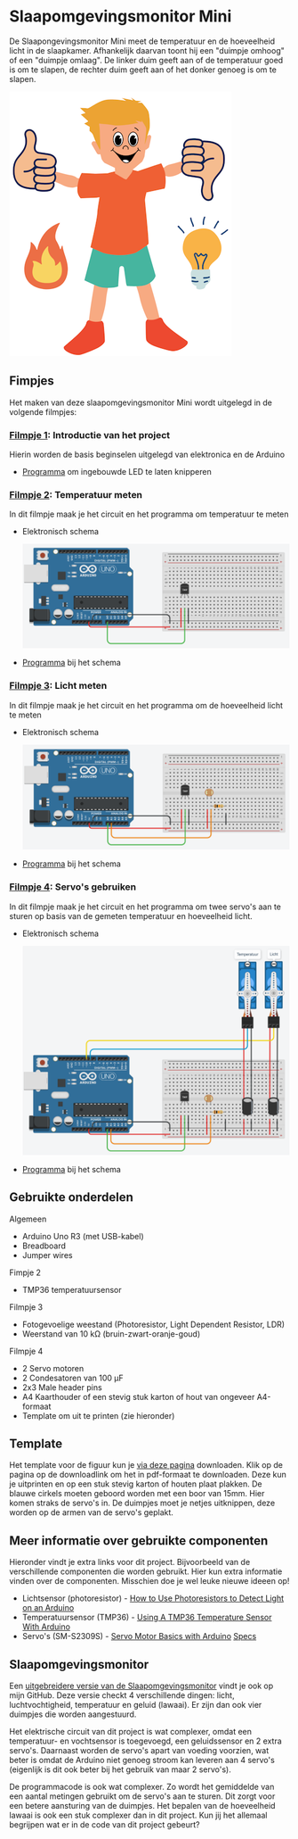 # Slaapomgevingsmonitor Mini

De Slaapongevingsmonitor Mini meet de temperatuur en de hoeveelheid licht in de slaapkamer. Afhankelijk daarvan toont hij een "duimpje omhoog" of een "duimpje omlaag". De linker duim geeft aan of de temperatuur goed is om te slapen, de rechter duim geeft aan of het donker genoeg is om te slapen.

![Resultaat](documentation/template-result.png)

## Fimpjes

Het maken van deze slaapomgevingsmonitor Mini wordt uitgelegd in de volgende filmpjes:

### [Filmpje 1](): Introductie van het project
Hierin worden de basis beginselen uitgelegd van elektronica en de Arduino
  
- [Programma](https://docs.arduino.cc/built-in-examples/basics/Blink/) om ingebouwde LED te laten knipperen
### [Filmpje 2](): Temperatuur meten

In dit filmpje maak je het circuit en het programma om temperatuur te meten

- Elektronisch schema

  ![Schema](documentation/electrical-diagram-step-1.png)

- [Programma](https://github.com/MartenSchukkinkROC/slaapomgevingsmonitor-mini/blob/step-1/slaapomgevingsmonitor-mini.ino) bij het schema
### [Filmpje 3](): Licht meten
In dit filmpje maak je het circuit en het programma om de hoeveelheid licht te meten

- Elektronisch schema

  ![Schema](documentation/electrical-diagram-step-2.png)

- [Programma](https://github.com/MartenSchukkinkROC/slaapomgevingsmonitor-mini/blob/step-2/slaapomgevingsmonitor-mini.ino) bij het schema
### [Filmpje 4](): Servo's gebruiken
In dit filmpje maak je het circuit en het programma om twee servo's aan te sturen op basis van de gemeten temperatuur en hoeveelheid licht.

- Elektronisch schema

  ![Schema](documentation/electrical-diagram-step-3.png)

- [Programma](https://github.com/MartenSchukkinkROC/slaapomgevingsmonitor-mini/blob/main/slaapomgevingsmonitor-mini.ino) bij het schema

## Gebruikte onderdelen
Algemeen
- Arduino Uno R3 (met USB-kabel)
- Breadboard
- Jumper wires

Fimpje 2
- TMP36 temperatuursensor

Filmpje 3
- Fotogevoelige weestand (Photoresistor, Light Dependent Resistor, LDR)
- Weerstand van 10 kΩ (bruin-zwart-oranje-goud)

Filmpje 4
- 2 Servo motoren
- 2 Condesatoren van 100 µF
- 2x3 Male header pins
- A4 Kaarthouder of een stevig stuk karton of hout van ongeveer A4-formaat
- Template om uit te printen (zie hieronder)

## Template
Het template voor de figuur kun je [via deze pagina](documentation/template.pdf) downloaden. Klik op de pagina op de downloadlink om het in pdf-formaat te downloaden. Deze kun je uitprinten en op een stuk stevig karton of houten plaat plakken. De blauwe cirkels moeten geboord worden met een boor van 15mm. Hier komen straks de servo's in. De duimpjes moet je netjes uitknippen, deze worden op de armen van de servo's geplakt.

## Meer informatie over gebruikte componenten
Hieronder vindt je extra links voor dit project. Bijvoorbeeld van de verschillende componenten die worden gebruikt. Hier kun extra informatie vinden over de componenten. Misschien doe je wel leuke nieuwe ideeen op!

- Lichtsensor (photoresistor) - [How to Use Photoresistors to Detect Light on an Arduino](https://www.circuitbasics.com/how-to-use-photoresistors-to-detect-light-on-an-arduino/)
- Temperatuursensor (TMP36) - [Using A TMP36 Temperature Sensor With Arduino](https://bc-robotics.com/tutorials/using-a-tmp36-temperature-sensor-with-arduino/) 
- Servo's (SM-S2309S) - [Servo Motor Basics with Arduino](https://docs.arduino.cc/learn/electronics/servo-motors/) [Specs](https://descargas.cetronic.es/microservo.pdf)

## Slaapomgevingsmonitor

Een [uitgebreidere versie van de Slaapomgevingsmonitor](https://github.com/MartenSchukkinkROC/slaapomgevingsmonitor) vindt je ook op mijn GitHub. Deze versie checkt 4 verschillende dingen: licht, luchtvochtigheid, temperatuur en geluid (lawaai). Er zijn dan ook vier duimpjes die worden aangestuurd.

Het elektrische circuit van dit project is wat complexer, omdat een temperatuur- en vochtsensor is toegevoegd, een geluidssensor en 2 extra servo's. Daarnaast worden de servo's apart van voeding voorzien, wat beter is omdat de Arduino niet genoeg stroom kan leveren aan 4 servo's (eigenlijk is dit ook beter bij het gebruik van maar 2 servo's). 

De programmacode is ook wat complexer. Zo wordt het gemiddelde van een aantal metingen gebruikt om de servo's aan te sturen. Dit zorgt voor een betere aansturing van de duimpjes. Het bepalen van de hoeveelheid lawaai is ook een stuk complexer dan in dit project. Kun jij het allemaal begrijpen wat er in de code van dit project gebeurt?